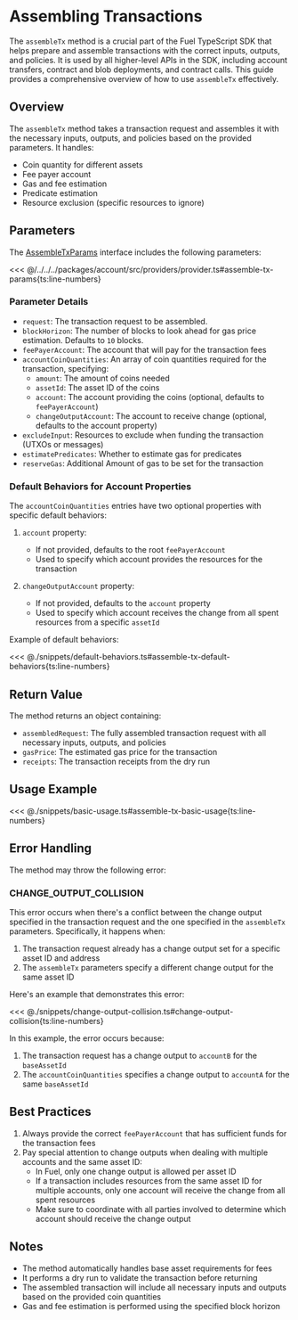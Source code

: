 # Assembling Transactions

The `assembleTx` method is a crucial part of the Fuel TypeScript SDK that helps prepare and assemble transactions with the correct inputs, outputs, and policies. It is used by all higher-level APIs in the SDK, including account transfers, contract and blob deployments, and contract calls. This guide provides a comprehensive overview of how to use `assembleTx` effectively.

## Overview

The `assembleTx` method takes a transaction request and assembles it with the necessary inputs, outputs, and policies based on the provided parameters. It handles:

- Coin quantity for different assets
- Fee payer account
- Gas and fee estimation
- Predicate estimation
- Resource exclusion (specific resources to ignore)

## Parameters

The [AssembleTxParams](DOCS_API_URL/types/_fuel_ts_account.AssembleTxParams.html) interface includes the following parameters:

<<< @/../../../packages/account/src/providers/provider.ts#assemble-tx-params{ts:line-numbers}

### Parameter Details

- `request`: The transaction request to be assembled.
- `blockHorizon`: The number of blocks to look ahead for gas price estimation. Defaults to `10` blocks.
- `feePayerAccount`: The account that will pay for the transaction fees
- `accountCoinQuantities`: An array of coin quantities required for the transaction, specifying:
  - `amount`: The amount of coins needed
  - `assetId`: The asset ID of the coins
  - `account`: The account providing the coins (optional, defaults to `feePayerAccount`)
  - `changeOutputAccount`: The account to receive change (optional, defaults to the account property)
- `excludeInput`: Resources to exclude when funding the transaction (UTXOs or messages)
- `estimatePredicates`: Whether to estimate gas for predicates
- `reserveGas`: Additional Amount of gas to be set for the transaction

### Default Behaviors for Account Properties

The `accountCoinQuantities` entries have two optional properties with specific default behaviors:

1. `account` property:

   - If not provided, defaults to the root `feePayerAccount`
   - Used to specify which account provides the resources for the transaction

2. `changeOutputAccount` property:
   - If not provided, defaults to the `account` property
   - Used to specify which account receives the change from all spent resources from a specific `assetId`

Example of default behaviors:

<<< @./snippets/default-behaviors.ts#assemble-tx-default-behaviors{ts:line-numbers}

## Return Value

The method returns an object containing:

- `assembledRequest`: The fully assembled transaction request with all necessary inputs, outputs, and policies
- `gasPrice`: The estimated gas price for the transaction
- `receipts`: The transaction receipts from the dry run

## Usage Example

<<< @./snippets/basic-usage.ts#assemble-tx-basic-usage{ts:line-numbers}

## Error Handling

The method may throw the following error:

### CHANGE_OUTPUT_COLLISION

This error occurs when there's a conflict between the change output specified in the transaction request and the one specified in the `assembleTx` parameters. Specifically, it happens when:

1. The transaction request already has a change output set for a specific asset ID and address
2. The `assembleTx` parameters specify a different change output for the same asset ID

Here's an example that demonstrates this error:

<<< @./snippets/change-output-collision.ts#change-output-collision{ts:line-numbers}

In this example, the error occurs because:

1. The transaction request has a change output to `accountB` for the `baseAssetId`
2. The `accountCoinQuantities` specifies a change output to `accountA` for the same `baseAssetId`

## Best Practices

1. Always provide the correct `feePayerAccount` that has sufficient funds for the transaction fees
2. Pay special attention to change outputs when dealing with multiple accounts and the same asset ID:
   - In Fuel, only one change output is allowed per asset ID
   - If a transaction includes resources from the same asset ID for multiple accounts, only one account will receive the change from all spent resources
   - Make sure to coordinate with all parties involved to determine which account should receive the change output

## Notes

- The method automatically handles base asset requirements for fees
- It performs a dry run to validate the transaction before returning
- The assembled transaction will include all necessary inputs and outputs based on the provided coin quantities
- Gas and fee estimation is performed using the specified block horizon
